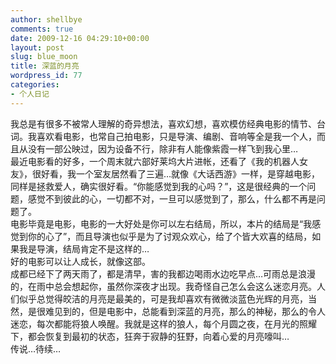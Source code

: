 ```yaml
---
author: shellbye
comments: true
date: 2009-12-16 04:29:10+00:00
layout: post
slug: blue_moon
title: 深蓝的月亮
wordpress_id: 77
categories:
- 个人日记
---
```


我总是有很多不被常人理解的奇异想法，喜欢幻想，喜欢模仿经典电影的情节、台词。我喜欢看电影，也常自己拍电影，只是导演、编剧、音响等全是我一个人，而且从没有一部公映过，因为设备不行，除非有人能像紫霞一样飞到我心里…  
最近电影看的好多，一个周末就六部好莱坞大片进帐，还看了《我的机器人女友》，很好看，我一个室友居然看了三遍…就像《大话西游》一样，是穿越电影，同样是拯救爱人，确实很好看。“你能感觉到我的心吗？”，这是很经典的一个问题，感觉不到彼此的心，一切都不对，一旦可以感觉到了，那么，什么都不再是问题了。  
电影毕竟是电影，电影的一大好处是你可以左右结局，所以，本片的结局是“我感觉到你的心了”，而且导演也似乎是为了讨观众欢心，给了个皆大欢喜的结局，如果我是导演，结局肯定不是这样的…  
好的电影可以让人成长，就像这部。  
成都已经下了两天雨了，都是清早，害的我都边喝雨水边吃早点…可雨总是浪漫的，在雨中总会想起你，虽然你深夜才出现。我奇怪自己怎么会这么迷恋月亮。人们似乎总觉得皎洁的月亮是最美的，可是我却喜欢有微微淡蓝色光辉的月亮，当然，是很难见到的，但是电影中，总能看到深蓝的月亮，那么的神秘，那么的令人迷恋，每次都能将狼人唤醒。我就是这样的狼人，每个月圆之夜，在月光的照耀下，都会恢复到最初的状态，狂奔于寂静的狂野，向着心爱的月亮嚎叫…  
传说…待续…
